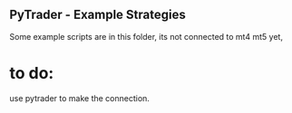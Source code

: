 ## PyTrader  - Example Strategies
Some example scripts are in this folder, its not connected to mt4 mt5 yet, 

# to do:
use pytrader to make the connection.
